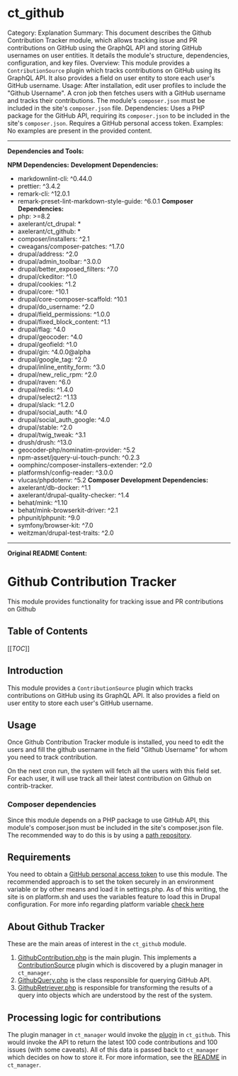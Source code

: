 # ct_github

Category: Explanation
Summary: This document describes the Github Contribution Tracker module, which allows tracking issue and PR contributions on GitHub using the GraphQL API and storing GitHub usernames on user entities. It details the module's structure, dependencies, configuration, and key files.
Overview: This module provides a `ContributionSource` plugin which tracks contributions on GitHub using its GraphQL API. It also provides a field on user entity to store each user's GitHub username.
Usage: After installation, edit user profiles to include the "Github Username". A cron job then fetches users with a GitHub username and tracks their contributions. The module's `composer.json` must be included in the site's `composer.json` file.
Dependencies: Uses a PHP package for the GitHub API, requiring its `composer.json` to be included in the site's `composer.json`. Requires a GitHub personal access token.
Examples: No examples are present in the provided content.

---

**Dependencies and Tools:**

**NPM Dependencies:**
**Development Dependencies:**
- markdownlint-cli: ^0.44.0
- prettier: ^3.4.2
- remark-cli: ^12.0.1
- remark-preset-lint-markdown-style-guide: ^6.0.1
**Composer Dependencies:**
- php: >=8.2
- axelerant/ct_drupal: *
- axelerant/ct_github: *
- composer/installers: ^2.1
- cweagans/composer-patches: ^1.7.0
- drupal/address: ^2.0
- drupal/admin_toolbar: ^3.0.0
- drupal/better_exposed_filters: ^7.0
- drupal/ckeditor: ^1.0
- drupal/cookies: ^1.2
- drupal/core: ^10.1
- drupal/core-composer-scaffold: ^10.1
- drupal/do_username: ^2.0
- drupal/field_permissions: ^1.0.0
- drupal/fixed_block_content: ^1.1
- drupal/flag: ^4.0
- drupal/geocoder: ^4.0
- drupal/geofield: ^1.0
- drupal/gin: ^4.0.0@alpha
- drupal/google_tag: ^2.0
- drupal/inline_entity_form: ^3.0
- drupal/new_relic_rpm: ^2.0
- drupal/raven: ^6.0
- drupal/redis: ^1.4.0
- drupal/select2: ^1.13
- drupal/slack: ^1.2.0
- drupal/social_auth: ^4.0
- drupal/social_auth_google: ^4.0
- drupal/stable: ^2.0
- drupal/twig_tweak: ^3.1
- drush/drush: ^13.0
- geocoder-php/nominatim-provider: ^5.2
- npm-asset/jquery-ui-touch-punch: ^0.2.3
- oomphinc/composer-installers-extender: ^2.0
- platformsh/config-reader: ^3.0.0
- vlucas/phpdotenv: ^5.2
**Composer Development Dependencies:**
- axelerant/db-docker: ^1.1
- axelerant/drupal-quality-checker: ^1.4
- behat/mink: ^1.10
- behat/mink-browserkit-driver: ^2.1
- phpunit/phpunit: ^9.0
- symfony/browser-kit: ^7.0
- weitzman/drupal-test-traits: ^2.0

---

**Original README Content:**

# Github Contribution Tracker

This module provides functionality for tracking issue and PR contributions on Github

## Table of Contents

[[_TOC_]]

## Introduction

This module provides a `ContributionSource` plugin which tracks contributions on
GitHub using its GraphQL API. It also provides a field on user entity to store
each user's GitHub username.

## Usage

Once Github Contribution Tracker module is installed, you need to edit the users
and fill the github username in the field "Github Username" for whom you need to
track contribution.

On the next cron run, the system will fetch all the users with this field set.
For each user, it will use track all their latest contribution on Github on
contrib-tracker.

### Composer dependencies

Since this module depends on a PHP package to use GitHub API, this module's
composer.json must be included in the site's composer.json file. The recommended
way to do this is by using a [path repository](https://www.drupal.org/docs/develop/using-composer/managing-dependencies-for-a-custom-project).

## Requirements

You need to obtain a [GitHub personal access token](https://github.com/settings/tokens)
to use this module. The recommended approach is to set the token securely in
an environment variable or by other means and load it in settings.php. As of
this writing, the site is on platform.sh and uses the variables feature to load
this in Drupal configuration. For more info regarding platform variable [check here](https://docs.platform.sh/development/variables.html)

## About Github Tracker

These are the main areas of interest in the `ct_github` module.

1. [GithubContribution.php](web/modules/custom/ct_github/src/Plugin/ContributionSource/GithubContribution.php) is the main plugin. This implements a [ContributionSource](web/modules/custom/ct_manager/src/ContributionSourceInterface.php) plugin which is discovered by a plugin manager in `ct_manager`.
2. [GithubQuery.php](web/modules/custom/ct_github/src/GithubQuery.php) is the class responsible for querying GitHub API.
3. [GithubRetriever.php](web/modules/custom/ct_github/src/GithubRetriever.php) is responsible for transforming the results of a query into objects which are understood by the rest of the system.

## Processing logic for contributions

The plugin manager in `ct_manager` would invoke the [plugin](web/modules/custom/ct_github/src/Plugin/ContributionSource/GithubContribution.php) in `ct_github`. This would invoke the API to return the latest 100 code contributions and 100 issues (with some caveats). All of this data is passed back to `ct_manager` which decides on how to store it. For more information, see the [README](web/modules/custom/ct_manager/README.md) in `ct_manager`.
